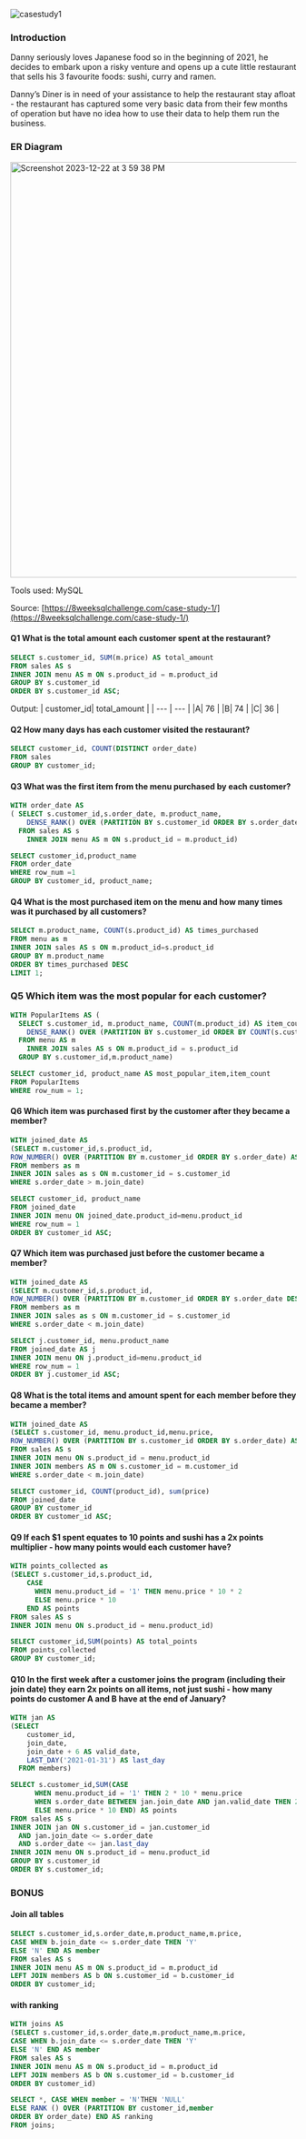 ![casestudy1](https://github.com/haiilingg/-8-Week-SQL-Challenge/assets/130296433/5504c966-aa6b-4b71-a4eb-c13e9f572374)

### Introduction
Danny seriously loves Japanese food so in the beginning of 2021, he decides to embark upon a risky venture and opens up a cute little restaurant that sells his 3 favourite foods: sushi, curry and ramen.

Danny’s Diner is in need of your assistance to help the restaurant stay afloat - the restaurant has captured some very basic data from their few months of operation but have no idea how to use their data to help them run the business.

### ER Diagram
<img width="731" alt="Screenshot 2023-12-22 at 3 59 38 PM" src="https://github.com/haiilingg/-8-Week-SQL-Challenge/assets/130296433/d4558290-6610-45f0-9183-8d89f224658a">

Tools used: MySQL 

Source: [https://8weeksqlchallenge.com/case-study-1/](https://8weeksqlchallenge.com/case-study-1/)

#### Q1 What is the total amount each customer spent at the restaurant?

```SQL
SELECT s.customer_id, SUM(m.price) AS total_amount
FROM sales AS s
INNER JOIN menu AS m ON s.product_id = m.product_id
GROUP BY s.customer_id
ORDER BY s.customer_id ASC;
```

Output:
| customer_id| total_amount |
| --- | --- |
|A| 76 |
|B| 74 |
|C| 36 |

#### Q2 How many days has each customer visited the restaurant?

```SQL
SELECT customer_id, COUNT(DISTINCT order_date)
FROM sales
GROUP BY customer_id;
```

#### Q3 What was the first item from the menu purchased by each customer?

```SQL
WITH order_date AS
( SELECT s.customer_id,s.order_date, m.product_name,
	DENSE_RANK() OVER (PARTITION BY s.customer_id ORDER BY s.order_date ) AS row_num
  FROM sales AS s
	INNER JOIN menu AS m ON s.product_id = m.product_id)

SELECT customer_id,product_name
FROM order_date
WHERE row_num =1
GROUP BY customer_id, product_name;
```
#### Q4 What is the most purchased item on the menu and how many times was it purchased by all customers?

```SQL
SELECT m.product_name, COUNT(s.product_id) AS times_purchased
FROM menu as m
INNER JOIN sales AS s ON m.product_id=s.product_id
GROUP BY m.product_name
ORDER BY times_purchased DESC
LIMIT 1;
```

### Q5 Which item was the most popular for each customer?

```SQL
WITH PopularItems AS (
  SELECT s.customer_id, m.product_name, COUNT(m.product_id) AS item_count,
    DENSE_RANK() OVER (PARTITION BY s.customer_id ORDER BY COUNT(s.customer_id) DESC) AS row_num
  FROM menu AS m
    INNER JOIN sales AS s ON m.product_id = s.product_id
  GROUP BY s.customer_id,m.product_name)

SELECT customer_id, product_name AS most_popular_item,item_count
FROM PopularItems
WHERE row_num = 1;
```

#### Q6 Which item was purchased first by the customer after they became a member?

```SQL
WITH joined_date AS
(SELECT m.customer_id,s.product_id,
ROW_NUMBER() OVER (PARTITION BY m.customer_id ORDER BY s.order_date) AS row_num
FROM members as m
INNER JOIN sales as s ON m.customer_id = s.customer_id
WHERE s.order_date > m.join_date)

SELECT customer_id, product_name
FROM joined_date
INNER JOIN menu ON joined_date.product_id=menu.product_id 
WHERE row_num = 1
ORDER BY customer_id ASC;
```

#### Q7 Which item was purchased just before the customer became a member?
```SQL
WITH joined_date AS
(SELECT m.customer_id,s.product_id,
ROW_NUMBER() OVER (PARTITION BY m.customer_id ORDER BY s.order_date DESC) AS row_num
FROM members as m
INNER JOIN sales as s ON m.customer_id = s.customer_id
WHERE s.order_date < m.join_date)

SELECT j.customer_id, menu.product_name
FROM joined_date AS j
INNER JOIN menu ON j.product_id=menu.product_id 
WHERE row_num = 1
ORDER BY j.customer_id ASC;
```

#### Q8 What is the total items and amount spent for each member before they became a member?

```SQL
WITH joined_date AS
(SELECT s.customer_id, menu.product_id,menu.price, 
ROW_NUMBER() OVER (PARTITION BY s.customer_id ORDER BY s.order_date) AS row_num
FROM sales AS s
INNER JOIN menu ON s.product_id = menu.product_id
INNER JOIN members AS m ON s.customer_id = m.customer_id
WHERE s.order_date < m.join_date)

SELECT customer_id, COUNT(product_id), sum(price)
FROM joined_date
GROUP BY customer_id
ORDER BY customer_id ASC;
```

#### Q9 If each $1 spent equates to 10 points and sushi has a 2x points multiplier - how many points would each customer have?
```SQL
WITH points_collected as
(SELECT s.customer_id,s.product_id,
    CASE
      WHEN menu.product_id = '1' THEN menu.price * 10 * 2
      ELSE menu.price * 10
    END AS points
FROM sales AS s 
INNER JOIN menu ON s.product_id = menu.product_id)

SELECT customer_id,SUM(points) AS total_points
FROM points_collected
GROUP BY customer_id;
 ```
 
#### Q10 In the first week after a customer joins the program (including their join date) they earn 2x points on all items, not just sushi - how many points do customer A and B have at the end of January? 
```SQL
WITH jan AS
(SELECT 
    customer_id, 
    join_date, 
    join_date + 6 AS valid_date,
    LAST_DAY('2021-01-31') AS last_day
  FROM members)

SELECT s.customer_id,SUM(CASE
      WHEN menu.product_id = '1' THEN 2 * 10 * menu.price
      WHEN s.order_date BETWEEN jan.join_date AND jan.valid_date THEN 2 * 10 * menu.price
      ELSE menu.price * 10 END) AS points
FROM sales AS s
INNER JOIN jan ON s.customer_id = jan.customer_id
  AND jan.join_date <= s.order_date
  AND s.order_date <= jan.last_day
INNER JOIN menu ON s.product_id = menu.product_id
GROUP BY s.customer_id
ORDER BY s.customer_id;
```

### BONUS
#### Join all tables
```SQL
SELECT s.customer_id,s.order_date,m.product_name,m.price,
CASE WHEN b.join_date <= s.order_date THEN 'Y'
ELSE 'N' END AS member
FROM sales AS s
INNER JOIN menu AS m ON s.product_id = m.product_id
LEFT JOIN members AS b ON s.customer_id = b.customer_id
ORDER BY customer_id;
```

#### with ranking
```SQL
WITH joins AS
(SELECT s.customer_id,s.order_date,m.product_name,m.price,
CASE WHEN b.join_date <= s.order_date THEN 'Y'
ELSE 'N' END AS member
FROM sales AS s
INNER JOIN menu AS m ON s.product_id = m.product_id
LEFT JOIN members AS b ON s.customer_id = b.customer_id
ORDER BY customer_id)

SELECT *, CASE WHEN member = 'N'THEN 'NULL'
ELSE RANK () OVER (PARTITION BY customer_id,member
ORDER BY order_date) END AS ranking 
FROM joins;
```


